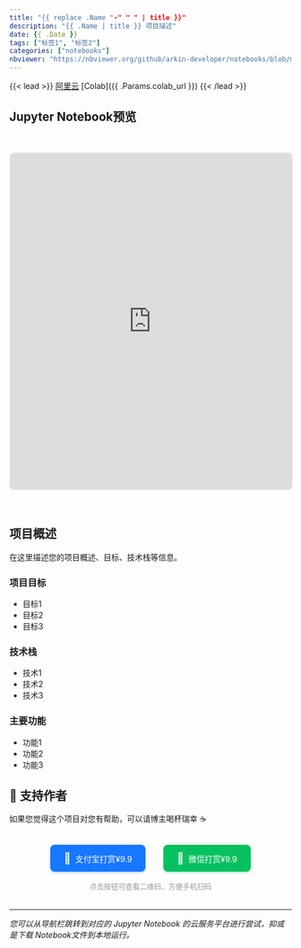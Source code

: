 ```yaml
---
title: "{{ replace .Name "-" " " | title }}"
description: "{{ .Name | title }} 项目描述"
date: {{ .Date }}
tags: ["标签1", "标签2"]
categories: ["notebooks"]
nbviewer: "https://nbviewer.org/github/arkin-developer/notebooks/blob/main/{{ .Name }}/{{ .Name }}.ipynb"
---
```


{{< lead >}}
[阿里云](your-aliyun-url) [Colab]({{ .Params.colab_url }})
{{< /lead >}}

## Jupyter Notebook预览
<iframe 
  src="https://nbviewer.org/github/arkin-developer/notebooks/blob/main/{{ .Name }}/{{ .Name }}.ipynb"
  width="100%"
  height="600px"
  frameborder="0"
  style="border: 1px solid #e9ecef; border-radius: 8px; margin: 2rem 0;"
  allowfullscreen>
</iframe>

## 项目概述

在这里描述您的项目概述、目标、技术栈等信息。

### 项目目标

- 目标1
- 目标2
- 目标3

### 技术栈

- 技术1
- 技术2
- 技术3

### 主要功能

- 功能1
- 功能2
- 功能3

## 🙏 支持作者

如果您觉得这个项目对您有帮助，可以请博主喝杯瑞幸 ☕️

<div style="text-align: center; margin: 2rem 0;">
  <!-- <img src="/img/reward.jpg" alt="打赏二维码" style="width: 100%; max-width: 400px; border-radius: 8px; box-shadow: 0 4px 8px rgba(0,0,0,0.1);">
  <p style="margin-top: 1rem; color: #666; font-size: 0.9rem;">扫码支持作者</p> -->
  
  <!-- 移动端友好的支付链接 -->
  <div style="display: flex; justify-content: center; gap: 2rem; margin-top: 1.5rem; flex-wrap: wrap;">
    <a href="https://arkin-developer.github.io/blog/img/zhifubao-reward.jpg" target="_blank" rel="noopener" style="display: flex; align-items: center; gap: 0.5rem; padding: 0.75rem 1.5rem; background: #1677ff; color: white; text-decoration: none; border-radius: 8px; font-size: 0.9rem; transition: all 0.3s ease; box-shadow: 0 2px 4px rgba(22,119,255,0.3);">
      <span style="font-size: 1.2rem;">🩵</span>
      <span>支付宝打赏¥9.9</span>
    </a>
    <a href="https://arkin-developer.github.io/blog/img/wechat-reward.png" target="_blank" rel="noopener" style="display: flex; align-items: center; gap: 0.5rem; padding: 0.75rem 1.5rem; background: #07c160; color: white; text-decoration: none; border-radius: 8px; font-size: 0.9rem; transition: all 0.3s ease; box-shadow: 0 2px 4px rgba(7,193,96,0.3);">
      <span style="font-size: 1.2rem;">💚</span>
      <span>微信打赏¥9.9</span>
    </a>
  </div>
  
  <p style="margin-top: 1rem; color: #999; font-size: 0.8rem;">点击按钮可查看二维码，方便手机扫码</p>
</div>

---

*您可以从导航栏跳转到对应的 Jupyter Notebook 的云服务平台进行尝试，抑或是下载 Notebook文件到本地运行。*
